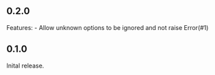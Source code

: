 ## 0.2.0
Features:
    - Allow unknown options to be ignored and not raise Error(#1)
## 0.1.0
Inital release.
